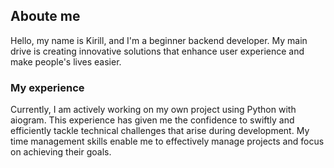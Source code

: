 ## Aboute me
Hello, my name is Kirill, and I'm a beginner backend developer. My main drive is creating innovative solutions that enhance user experience and make people's lives easier.

### My experience
Currently, I am actively working on my own project using Python with aiogram. This experience has given me the confidence to swiftly and efficiently tackle technical challenges that arise during development. My time management skills enable me to effectively manage projects and focus on achieving their goals.



